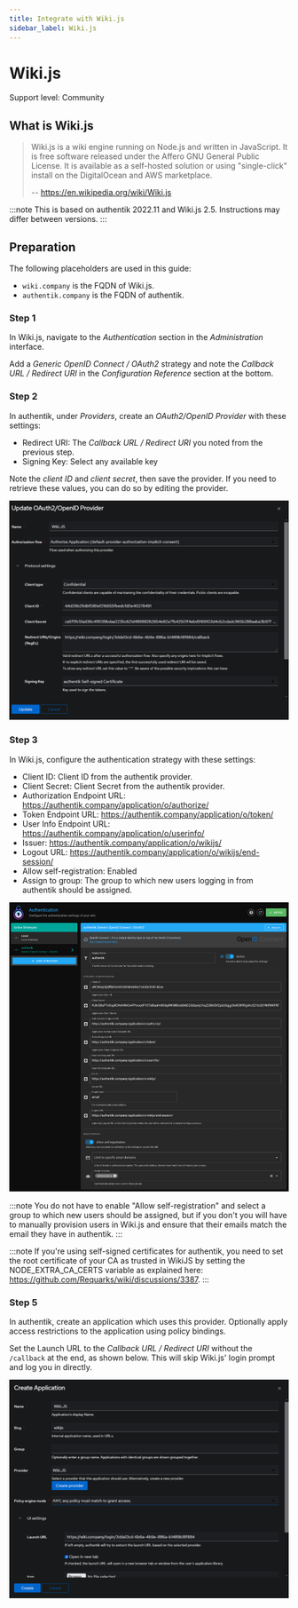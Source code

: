 ```yaml
---
title: Integrate with Wiki.js
sidebar_label: Wiki.js
---
```


# Wiki.js

<span class="badge badge--secondary">Support level: Community</span>

## What is Wiki.js

> Wiki.js is a wiki engine running on Node.js and written in JavaScript. It is free software released under the Affero GNU General Public License. It is available as a self-hosted solution or using "single-click" install on the DigitalOcean and AWS marketplace.
>
> -- https://en.wikipedia.org/wiki/Wiki.js

:::note
This is based on authentik 2022.11 and Wiki.js 2.5. Instructions may differ between versions.
:::

## Preparation

The following placeholders are used in this guide:

- `wiki.company` is the FQDN of Wiki.js.
- `authentik.company` is the FQDN of authentik.

### Step 1

In Wiki.js, navigate to the _Authentication_ section in the _Administration_ interface.

Add a _Generic OpenID Connect / OAuth2_ strategy and note the _Callback URL / Redirect URI_ in the _Configuration Reference_ section at the bottom.

### Step 2

In authentik, under _Providers_, create an _OAuth2/OpenID Provider_ with these settings:

- Redirect URI: The _Callback URL / Redirect URI_ you noted from the previous step.
- Signing Key: Select any available key

Note the _client ID_ and _client secret_, then save the provider. If you need to retrieve these values, you can do so by editing the provider.

![](./authentik_provider.png)

### Step 3

In Wiki.js, configure the authentication strategy with these settings:

- Client ID: Client ID from the authentik provider.
- Client Secret: Client Secret from the authentik provider.
- Authorization Endpoint URL: https://authentik.company/application/o/authorize/
- Token Endpoint URL: https://authentik.company/application/o/token/
- User Info Endpoint URL: https://authentik.company/application/o/userinfo/
- Issuer: https://authentik.company/application/o/wikijs/
- Logout URL: https://authentik.company/application/o/wikijs/end-session/
- Allow self-registration: Enabled
- Assign to group: The group to which new users logging in from authentik should be assigned.

![](./wiki-js_strategy.png)

:::note
You do not have to enable "Allow self-registration" and select a group to which new users should be assigned, but if you don't you will have to manually provision users in Wiki.js and ensure that their emails match the email they have in authentik.
:::

:::note
If you're using self-signed certificates for authentik, you need to set the root certificate of your CA as trusted in WikiJS by setting the NODE_EXTRA_CA_CERTS variable as explained here: https://github.com/Requarks/wiki/discussions/3387.
:::

### Step 5

In authentik, create an application which uses this provider. Optionally apply access restrictions to the application using policy bindings.

Set the Launch URL to the _Callback URL / Redirect URI_ without the `/callback` at the end, as shown below. This will skip Wiki.js' login prompt and log you in directly.

![](./authentik_application.png)
